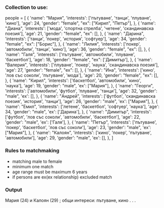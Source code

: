 ### Collection  to use:
people = [
    {
        'name': "Мария",
        'interests': ['пътуване', 'танци', 'плуване', 'кино'],
        'age': 24,
        'gender': "female",
        "ex": ["Кирил", "Петър"],
    },
    {
        'name': "Диана",
        'interests': ['мода', 'спортна стрелба', 'четене', 'скандинавска поезия'],
        'age': 21,
        'gender': "female",
        "ex": [],
    },
    {
        'name': "Дарина",
        'interests': ['танци', 'покер', 'история', 'софтуер'],
        'age': 34,
        'gender': "female",
        "ex": ["Борис"],
    },
    {
        'name': "Лилия",
        'interests': ['покер', 'автомобили', 'танци', 'кино'],
        'age': 36,
        'gender': "female",
        "ex": [],
    },
    {
        'name': "Галя",
        'interests': ['пътуване', 'автомобили', 'плуване', 'баскетбол'],
        'age': 18,
        'gender': "female",
        "ex": ['Димитър'],
    },
    {
        'name': "Валерия",
        'interests': ['плуване', 'покер', 'наука', 'скандинавска поезия'],
        'age': 27,
        'gender': "female",
        "ex": [],
    },
    {
        'name': "Ина",
        'interests': ['кино', 'лов със соколи', 'пътуване', 'мода'],
        'age': 20,
        'gender': "female",
        "ex": [],
    },
    {
        'name': "Кирил",
        'interests': ['баскетбол', 'автомобили', 'кино', 'наука'],
        'age': 19,
        'gender': "male",
        'ex': ["Мария"],
    },
    {
        'name': "Георги",
        'interests': ['автомобили', 'футбол', 'плуване', 'танци'],
        'age': 32,
        'gender': "male",
        'ex': [],
    },
    {
        'name': "Андрей",
        'interests': ['футбол', 'скандинавска поезия', 'история', 'танци'],
        'age': 26,
        'gender': "male",
        'ex': ["Мария"],
    },
    {
        'name': "Емил",
        'interests': ['летене', 'баскетбол', 'софтуер', 'наука'],
        'age': 34,
        'gender': "male",
        'ex': ['Дарина'],
    },
    {
        'name': "Димитър",
        'interests': ['футбол', 'лов със соколи', 'автомобили', 'баскетбол'],
        'age': 22,
        'gender': "male",
        'ex': ['Галя'],
    },
    {
        'name': "Петър",
        'interests': ['пътуване', 'покер', 'баскетбол', 'лов със соколи'],
        'age': 23,
        'gender': "male",
        'ex': ["Мария"],
    },
    {
        'name': "Калоян",
        'interests': ['кино', 'покер', 'пътуване', 'автомобили'],
        'age': 29,
        'gender': "male",
        'ex': [],
    },
]
### Rules to matchmaking

- matching male to female
- minimum one match
- age range must be maximum 6 years
- if persons are ex(ex relationship) excluded match 
### Output
Мария (24) и Калоян (29) ; общи интереси: пътуване, кино
. . .
